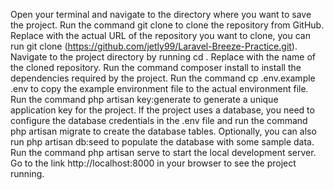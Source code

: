 Open your terminal and navigate to the directory where you want to save the project.
Run the command git clone <repository-url> to clone the repository from GitHub. Replace <repository-url> with the actual URL of the repository you want to clone, you can run git clone (https://github.com/jetly99/Laravel-Breeze-Practice.git).
Navigate to the project directory by running cd <project-name>. Replace <project-name> with the name of the cloned repository.
Run the command composer install to install the dependencies required by the project.
Run the command cp .env.example .env to copy the example environment file to the actual environment file.
Run the command php artisan key:generate to generate a unique application key for the project.
If the project uses a database, you need to configure the database credentials in the .env file and run the command php artisan migrate to create the database tables. Optionally, you can also run php artisan db:seed to populate the database with some sample data.
Run the command php artisan serve to start the local development server.
Go to the link http://localhost:8000 in your browser to see the project running.